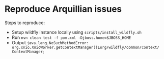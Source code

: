 # Reproduce Arquillian issues
Steps to reproduce: 
- Setup wildfly instance locally using `scripts/install_wildfly.sh`
- Run `mvn clean test -f pom.xml -Djboss.home=$JBOSS_HOME`
- Output `java.lang.NoSuchMethodError: org.xnio.XnioWorker.getContextManager()Lorg/wildfly/common/context/ContextManager;`
